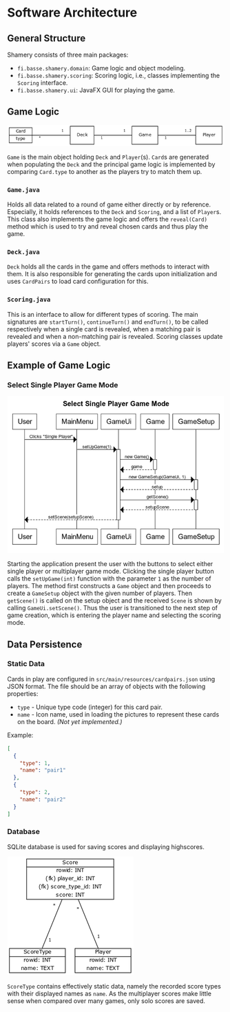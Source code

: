 # Software Architecture

## General Structure

Shamery consists of three main packages:

- `fi.basse.shamery.domain`: Game logic and object modeling.
- `fi.basse.shamery.scoring`: Scoring logic, i.e., classes implementing the `Scoring` interface.
- `fi.basse.shamery.ui`: JavaFX GUI for playing the game.

## Game Logic

![Class Diagram](images/class_diagram.png)

`Game` is the main object holding `Deck` and `Player`(s). `Card`s are generated when populating the `Deck` and the principal game logic is implemented by comparing `Card.type` to another as the players try to match them up.

### `Game.java`

Holds all data related to a round of game either directly or by reference. Especially, it holds references to the `Deck` and `Scoring`, and a list of `Player`s. This class also implements the game logic and offers the `reveal(Card)` method which is used to try and reveal chosen cards and thus play the game.

### `Deck.java`

`Deck` holds all the cards in the game and offers methods to interact with them. It is also responsible for generating the cards upon initialization and uses `CardPairs` to load card configuration for this.

### `Scoring.java`

This is an interface to allow for different types of scoring. The main signatures are `startTurn()`, `continueTurn()` and `endTurn()`, to be called respectively when a single card is revealed, when a matching pair is revealed and when a non-matching pair is revealed. Scoring classes update players' scores via a `Game` object.

## Example of Game Logic

### Select Single Player Game Mode

![New Game Sequence Diagram](images/new_game_diagram.png)

Starting the application present the user with the buttons to select either single player or multiplayer game mode. Clicking the single player button calls the `setUpGame(int)` function with the parameter `1` as the number of players. The method first constructs a `Game` object and then proceeds to create a `GameSetup` object with the given number of players. Then `getScene()` is called on the setup object and the received `Scene` is shown by calling `GameUi.setScene()`. Thus the user is transitioned to the next step of game creation, which is entering the player name and selecting the scoring mode.

## Data Persistence

### Static Data

Cards in play are configured in `src/main/resources/cardpairs.json` using JSON format. The file should be an array of objects with the following properties:

- `type` - Unique type code (integer) for this card pair.
- `name` - Icon name, used in loading the pictures to represent these cards on the board. *(Not yet implemented.)*

Example:

```json
[
  {
    "type": 1,
    "name": "pair1"
  },
  {
    "type": 2,
    "name": "pair2"
  }
]
```

### Database

SQLite database is used for saving scores and displaying highscores.

![Database Structure](./images/db_diagram.png)

`ScoreType` contains effectively static data, namely the recorded score types with their displayed names as `name`. As the multiplayer scores make little sense when compared over many games, only solo scores are saved.
